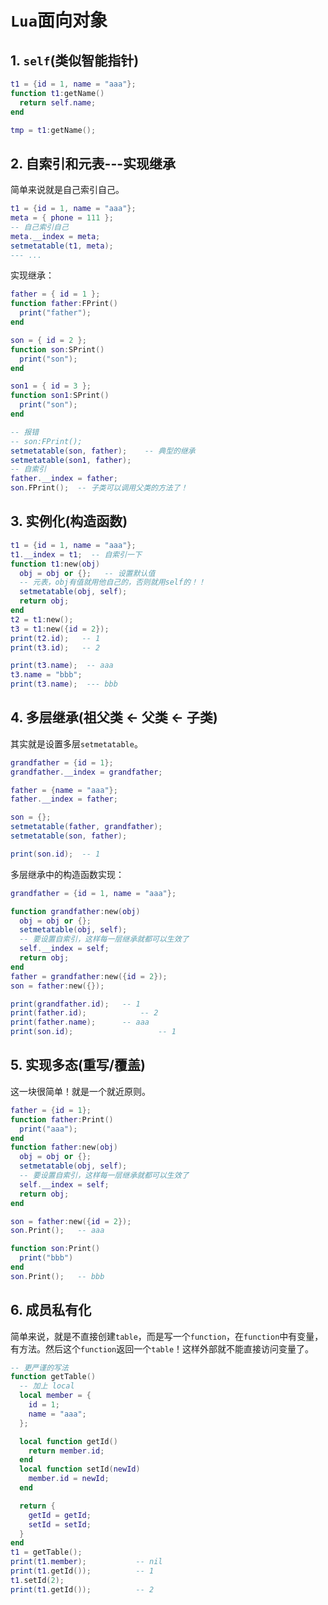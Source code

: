 # `Lua`面向对象

## 1. `self`(类似智能指针)

```lua
t1 = {id = 1, name = "aaa"};
function t1:getName()
  return self.name;
end

tmp = t1:getName();
```

## 2. 自索引和元表---实现继承

简单来说就是自己索引自己。

```lua
t1 = {id = 1, name = "aaa"};
meta = { phone = 111 };
-- 自己索引自己
meta.__index = meta;
setmetatable(t1, meta);
--- ...
```

实现继承：

```lua
father = { id = 1 };
function father:FPrint()
  print("father");
end

son = { id = 2 };
function son:SPrint()
  print("son");
end

son1 = { id = 3 };
function son1:SPrint()
  print("son");
end

-- 报错
-- son:FPrint();
setmetatable(son, father);    -- 典型的继承
setmetatable(son1, father);
-- 自索引
father.__index = father;
son.FPrint();  -- 子类可以调用父类的方法了！
```

## 3. 实例化(构造函数)

```lua
t1 = {id = 1, name = "aaa"};
t1.__index = t1;  -- 自索引一下
function t1:new(obj)
  obj = obj or {};   -- 设置默认值
  -- 元表，obj有值就用他自己的，否则就用self的！！
  setmetatable(obj, self);
  return obj;
end
t2 = t1:new();
t3 = t1:new({id = 2});
print(t2.id);   -- 1
print(t3.id);   -- 2

print(t3.name);  -- aaa
t3.name = "bbb";
print(t3.name);  --- bbb
```

## 4. 多层继承(祖父类 <- 父类 <- 子类)

其实就是设置多层`setmetatable`。

```lua
grandfather = {id = 1};
grandfather.__index = grandfather;

father = {name = "aaa"};
father.__index = father;

son = {};
setmetatable(father, grandfather);
setmetatable(son, father);

print(son.id);  -- 1
```

多层继承中的构造函数实现：

```lua
grandfather = {id = 1, name = "aaa"};

function grandfather:new(obj)
  obj = obj or {}; 
  setmetatable(obj, self);
  -- 要设置自索引，这样每一层继承就都可以生效了
  self.__index = self;
  return obj;
end
father = grandfather:new({id = 2});
son = father:new({});

print(grandfather.id);   -- 1
print(father.id);  			 -- 2
print(father.name);      -- aaa
print(son.id); 					 -- 1
```

## 5. 实现多态(重写/覆盖)

这一块很简单！就是一个就近原则。

```lua
father = {id = 1};
function father:Print()
  print("aaa");
end
function father:new(obj)
  obj = obj or {}; 
  setmetatable(obj, self);
  -- 要设置自索引，这样每一层继承就都可以生效了
  self.__index = self;
  return obj;
end

son = father:new({id = 2});
son.Print();   -- aaa

function son:Print()
  print("bbb")
end
son.Print();   -- bbb
```

## 6. 成员私有化

简单来说，就是不直接创建`table`，而是写一个`function`，在`function`中有变量，有方法。然后这个`function`返回一个`table`！这样外部就不能直接访问变量了。

```lua
-- 更严谨的写法
function getTable()
  -- 加上 local
  local member = {
    id = 1;
    name = "aaa";
  };

  local function getId()
    return member.id;
  end
  local function setId(newId)
    member.id = newId;
  end

  return {
    getId = getId;
    setId = setId;
  }
end
t1 = getTable();
print(t1.member); 			-- nil
print(t1.getId());			-- 1
t1.setId(2);
print(t1.getId()); 			-- 2
```



